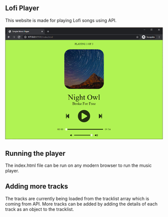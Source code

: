 ## Lofi Player
This website is made for playing Lofi songs using API.

![Output](/output/html-css.png)

## Running the player

The index.html file can be run on any modern browser to run the music player.

## Adding more tracks

The tracks are currently being loaded from the tracklist array which is coming from API. More tracks can be added by adding the details of each track as an object to the tracklist.


